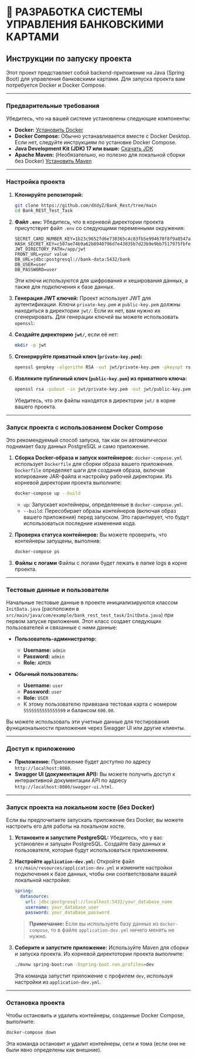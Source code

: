 # 🚀 РАЗРАБОТКА СИСТЕМЫ УПРАВЛЕНИЯ БАНКОВСКИМИ КАРТАМИ

## Инструкции по запуску проекта

Этот проект представляет собой backend-приложение на Java (Spring Boot) для управления банковскими картами. Для запуска проекта вам потребуется Docker и Docker Compose.

---

### **Предварительные требования**

Убедитесь, что на вашей системе установлены следующие компоненты:

*   **Docker:** [Установить Docker](https://docs.docker.com/get-docker/)
*   **Docker Compose:** Обычно устанавливается вместе с Docker Desktop. Если нет, следуйте инструкциям по установке Docker Compose.
*   **Java Development Kit (JDK) 17 или выше:** [Скачать JDK](https://www.oracle.com/java/technologies/downloads/)
*   **Apache Maven:** (Необязательно, но полезно для локальной сборки без Docker) [Установить Maven](https://maven.apache.org/install.html)

---

### **Настройка проекта**

1.  **Клонируйте репозиторий:**
    ```bash
    git clone https://github.com/dXdyZ/Bank_Rest/tree/main
    cd Bank_REST_Test_Task
    ```

2.  **Файл `.env`:**
    Убедитесь, что в корневой директории проекта присутствует файл `.env` со следующими переменными окружения:

    ```
    SECRET_CARD_NUMBER_KEY=1b23c9652fd6e730365c4c83fb5e994670f8f9a8547a22c5c7dd01981bafbb57
    HASH_SECRET_KEY=c507ae74b9a62b8940796d7e43035b7d23b9e9bb7517975fbfed372527697dc5
    JWT_DIRECTORY_PATH=/app/jwt
    FRONT_URL=your value
    DB_URL=jdbc:postgresql://bank-data:5432/bank
    DB_USER=user
    DB_PASSWORD=user
    ```
    Эти ключи используются для шифрования и хеширования данных, а также для подключения к базе данных.

3.  **Генерация JWT ключей:**
    Проект использует JWT для аутентификации. Ключи `private-key.pem` и `public-key.pem` должны находиться в директории `jwt/`. Если их нет, вам нужно их сгенерировать. Для генерации ключей вы можете использовать `openssl`:

1.  **Создайте директорию `jwt/`**, если её нет:
    ```bash
    mkdir -p jwt
    ```

2.  **Сгенерируйте приватный ключ (`private-key.pem`):**
    ```bash
    openssl genpkey -algorithm RSA -out jwt/private-key.pem -pkeyopt rsa_keygen_bits:2048
    ```

3.  **Извлеките публичный ключ (`public-key.pem`) из приватного ключа:**
    ```bash
    openssl rsa -pubout -in jwt/private-key.pem -out jwt/public-key.pem
    ```

    Убедитесь, что эти файлы находятся в директории `jwt/` в корне вашего проекта.

---

### **Запуск проекта с использованием Docker Compose**

Это рекомендуемый способ запуска, так как он автоматически поднимает базу данных PostgreSQL и само приложение.

1. **Сборка Docker-образа и запуск контейнеров:**
    `docker-compose.yml` использует `Dockerfile` для сборки образа вашего приложения. `Dockerfile` определяет шаги для создания образа, включая копирование JAR-файла и настройку рабочей директории.
    Из корневой директории проекта выполните:
    ```bash
    docker-compose up --build
    ```
    *   `up`: Запускает контейнеры, определенные в `docker-compose.yml`.
    *   `--build`: Пересобирает образы контейнеров (включая образ вашего приложения) перед запуском. Это гарантирует, что будут использоваться последние изменения кода.

2. **Проверка статуса контейнеров:**
    Вы можете проверить, что контейнеры запущены, выполнив:
    ```bash
    docker-compose ps
    ```
3. **Файлы с логами**
   Файлы с логами будет лежать в папке logs в корне проекта. 
---

### **Тестовые данные и пользователи**

Начальные тестовые данные в проекте инициализируются классом `InitData.java` (расположен в `src/main/java/com/example/bank_rest_test_task/InitData.java`) при первом запуске приложения. Этот класс создает следующих пользователей и связанные с ними данные:

*   **Пользователь-администратор:**
    *   **Username:** `admin`
    *   **Password:** `admin`
    *   **Role:** `ADMIN`

*   **Обычный пользователь:**
    *   **Username:** `user`
    *   **Password:** `user`
    *   **Role:** `USER`
    *   К этому пользователю привязана тестовая карта с номером `5555555555555599` и балансом `600.00`.

Вы можете использовать эти учетные данные для тестирования функциональности приложения через Swagger UI или другие клиенты.

---

### **Доступ к приложению**

*   **Приложение:** Приложение будет доступно по адресу `http://localhost:8080`.
*   **Swagger UI (документация API):** Вы можете получить доступ к интерактивной документации API по адресу `http://localhost:8080/swagger-ui.html`.

---

### **Запуск проекта на локальном хосте (без Docker)**

Если вы предпочитаете запускать приложение без Docker, вы можете настроить его для работы на локальном хосте.

1.  **Установите и запустите PostgreSQL:**
    Убедитесь, что у вас установлен и запущен PostgreSQL. Создайте базу данных и пользователя, которые будут использоваться приложением.

2.  **Настройте `application-dev.yml`:**
    Откройте файл `src/main/resources/application-dev.yml` и измените настройки подключения к базе данных, чтобы они соответствовали вашей локальной настройке:
    ```yml
    spring:
      datasource:
        url: jdbc:postgresql://localhost:5432/your_database_name
        username: your_database_user
        password: your_database_password
    ```
    > **Примечание:** Если вы используете базу данных из `docker-compose`, то в файле `application-dev.yml` ничего менять не нужно.

3.  **Соберите и запустите приложение:**
    Используйте Maven для сборки и запуска проекта. Из корневой директотории проекта выполните:
    ```bash
    ./mvnw spring-boot:run -Dspring-boot.run.profiles=dev
    ```
    Эта команда запустит приложение с профилем `dev`, используя настройки из `application-dev.yml`.

---

### **Остановка проекта**

Чтобы остановить и удалить контейнеры, созданные Docker Compose, выполните:

```bash
docker-compose down
```
Эта команда остановит и удалит контейнеры, сети и тома (если они не были явно определены как внешние).

